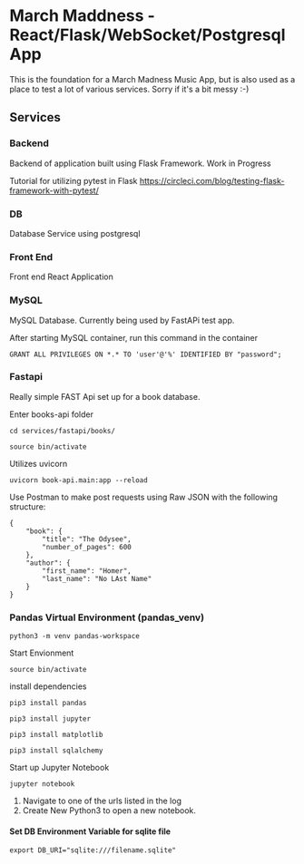 # March Maddness - React/Flask/WebSocket/Postgresql App

This is the foundation for a March Madness Music App, but is also used as a place to test a lot of various services. Sorry if it's a bit messy :-)

## Services

### Backend

Backend of application built using Flask Framework. Work in Progress

Tutorial for utilizing pytest in Flask
https://circleci.com/blog/testing-flask-framework-with-pytest/

### DB

Database Service using postgresql

### Front End

Front end React Application

### MySQL

MySQL Database. Currently being used by FastAPi test app.

After starting MySQL container, run this command in the container

```
GRANT ALL PRIVILEGES ON *.* TO 'user'@'%' IDENTIFIED BY "password";
```

### Fastapi

Really simple FAST Api set up for a book database.

Enter books-api folder

```
cd services/fastapi/books/
```


```
source bin/activate
```


Utilizes uvicorn
```
uvicorn book-api.main:app --reload
```


Use Postman to make post requests using Raw JSON with the following structure:

```
{
    "book": {
        "title": "The Odysee",
        "number_of_pages": 600
    },
    "author": {
        "first_name": "Homer",
        "last_name": "No LAst Name"
    }
}
```

### Pandas Virtual Environment (pandas_venv)

```
python3 -m venv pandas-workspace
```

Start Envionment

```
source bin/activate
```

install dependencies
```
pip3 install pandas
```

```
pip3 install jupyter
```

```
pip3 install matplotlib
```

```
pip3 install sqlalchemy
```

Start up Jupyter Notebook
```
jupyter notebook
```

1. Navigate to one of the urls listed in the log
2. Create New Python3 to open a new notebook.

#### Set DB Environment Variable for sqlite file

```
export DB_URI="sqlite:///filename.sqlite"
```
